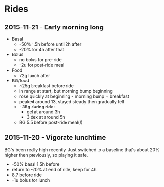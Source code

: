 # Rides

## 2015-11-21 - Early morning long

- Basal
	- -50% 1.5h before until 2h after
	- -20% for 4h after that
- Bolus
	- no bolus for pre-ride
	- -2u for post-ride meal
- Food
	- 72g lunch after
- BG/food
	- ~25g breakfast before ride
	- in range at start, but morning bump beginning
	- rose quickly at beginning - morning bump + breakfast
	- peaked around 13, stayed steady then gradually fell
	- ~35g during ride:
		- gel at around 3h
		- 3 dex at around 5h
	- BG 5.5 before post-ride meal(!)


## 2015-11-20 - Vigorate lunchtime

BG's been really high recently. Just switched to a baseline that's about 20% higher then previously, so playing it safe.

- -50% basal 1.5h before
- return to -20% at end of ride, keep for 4h
- 8.7 before ride
- -1u bolus for lunch
